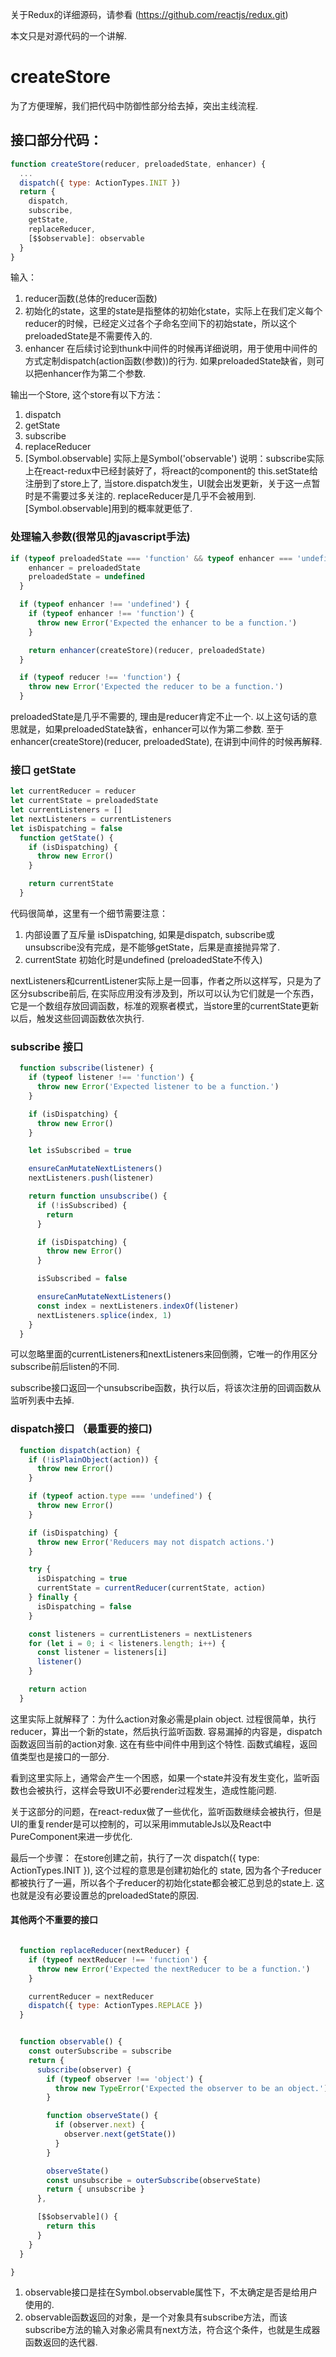 关于Redux的详细源码，请参看 (https://github.com/reactjs/redux.git)

本文只是对源代码的一个讲解.

# createStore

为了方便理解，我们把代码中防御性部分给去掉，突出主线流程.


## 接口部分代码：
```js
function createStore(reducer, preloadedState, enhancer) {
  ...
  dispatch({ type: ActionTypes.INIT })
  return {
    dispatch,
    subscribe,
    getState,
    replaceReducer,
    [$$observable]: observable
  }
}
```
输入：
1. reducer函数(总体的reducer函数)
2. 初始化的state，这里的state是指整体的初始化state，实际上在我们定义每个reducer的时候，已经定义过各个子命名空间下的初始state，所以这个preloadedState是不需要传入的.
3. enhancer 在后续讨论到thunk中间件的时候再详细说明，用于使用中间件的方式定制dispatch(action函数(参数))的行为.
如果preloadedState缺省，则可以把enhancer作为第二个参数.

输出一个Store, 这个store有以下方法：
1. dispatch
2. getState
3. subscribe
4. replaceReducer
5. [Symbol.observable] 实际上是Symbol('observable')
说明：subscribe实际上在react-redux中已经封装好了，将react的component的 this.setState给注册到了store上了, 当store.dispatch发生，UI就会出发更新，关于这一点暂时是不需要过多关注的.
replaceReducer是几乎不会被用到.
[Symbol.observable]用到的概率就更低了.

### 处理输入参数(很常见的javascript手法)
```js
if (typeof preloadedState === 'function' && typeof enhancer === 'undefined') {
    enhancer = preloadedState
    preloadedState = undefined
  }

  if (typeof enhancer !== 'undefined') {
    if (typeof enhancer !== 'function') {
      throw new Error('Expected the enhancer to be a function.')
    }

    return enhancer(createStore)(reducer, preloadedState)
  }

  if (typeof reducer !== 'function') {
    throw new Error('Expected the reducer to be a function.')
  }

```
preloadedState是几乎不需要的, 理由是reducer肯定不止一个.
以上这句话的意思就是，如果preloadedState缺省，enhancer可以作为第二参数.
至于 enhancer(createStore)(reducer, preloadedState), 在讲到中间件的时候再解释.


### 接口 getState

```js
let currentReducer = reducer
let currentState = preloadedState
let currentListeners = []
let nextListeners = currentListeners
let isDispatching = false
  function getState() {
    if (isDispatching) {
      throw new Error()
    }

    return currentState
  }

```
代码很简单，这里有一个细节需要注意：
1. 内部设置了互斥量 isDispatching, 如果是dispatch, subscribe或unsubscribe没有完成，是不能够getState，后果是直接抛异常了. 
2. currentState 初始化时是undefined (preloadedState不传入)

nextListeners和currentListener实际上是一回事，作者之所以这样写，只是为了区分subscribe前后, 在实际应用没有涉及到，所以可以认为它们就是一个东西，它是一个数组存放回调函数，标准的观察者模式，当store里的currentState更新以后，触发这些回调函数依次执行.

### subscribe 接口
```js
  function subscribe(listener) {
    if (typeof listener !== 'function') {
      throw new Error('Expected listener to be a function.')
    }

    if (isDispatching) {
      throw new Error()
    }

    let isSubscribed = true

    ensureCanMutateNextListeners()
    nextListeners.push(listener)

    return function unsubscribe() {
      if (!isSubscribed) {
        return
      }

      if (isDispatching) {
        throw new Error()
      }

      isSubscribed = false

      ensureCanMutateNextListeners()
      const index = nextListeners.indexOf(listener)
      nextListeners.splice(index, 1)
    }
  }
```
可以忽略里面的currentListeners和nextListeners来回倒腾，它唯一的作用区分subscribe前后listen的不同.

subscribe接口返回一个unsubscribe函数，执行以后，将该次注册的回调函数从监听列表中去掉.

### dispatch接口 （最重要的接口)
```js
  function dispatch(action) {
    if (!isPlainObject(action)) {
      throw new Error()
    }

    if (typeof action.type === 'undefined') {
      throw new Error()
    }

    if (isDispatching) {
      throw new Error('Reducers may not dispatch actions.')
    }

    try {
      isDispatching = true
      currentState = currentReducer(currentState, action)
    } finally {
      isDispatching = false
    }

    const listeners = currentListeners = nextListeners
    for (let i = 0; i < listeners.length; i++) {
      const listener = listeners[i]
      listener()
    }

    return action
  }

```
这里实际上就解释了：为什么action对象必需是plain object.
过程很简单，执行reducer，算出一个新的state，然后执行监听函数.
容易漏掉的内容是，dispatch函数返回当前的action对象.
这在有些中间件中用到这个特性.
函数式编程，返回值类型也是接口的一部分.

看到这里实际上，通常会产生一个困惑，如果一个state并没有发生变化，监听函数也会被执行，这样会导致UI不必要render过程发生，造成性能问题.

关于这部分的问题，在react-redux做了一些优化，监听函数继续会被执行，但是UI的重复render是可以控制的，可以采用immutableJs以及React中PureComponent来进一步优化.

最后一个步骤：
在store创建之前，执行了一次 dispatch({ type: ActionTypes.INIT }), 这个过程的意思是创建初始化的 state, 因为各个子reducer都被执行了一遍，所以各个子reducer的初始化state都会被汇总到总的state上. 这也就是没有必要设置总的preloadedState的原因.


#### 其他两个不重要的接口

```js

  function replaceReducer(nextReducer) {
    if (typeof nextReducer !== 'function') {
      throw new Error('Expected the nextReducer to be a function.')
    }

    currentReducer = nextReducer
    dispatch({ type: ActionTypes.REPLACE })
  }


  function observable() {
    const outerSubscribe = subscribe
    return {
      subscribe(observer) {
        if (typeof observer !== 'object') {
          throw new TypeError('Expected the observer to be an object.')
        }

        function observeState() {
          if (observer.next) {
            observer.next(getState())
          }
        }

        observeState()
        const unsubscribe = outerSubscribe(observeState)
        return { unsubscribe }
      },

      [$$observable]() {
        return this
      }
    }
  }

}

```
1. observable接口是挂在Symbol.observable属性下，不太确定是否是给用户使用的.
2. observable函数返回的对象，是一个对象具有subscribe方法，而该subscribe方法的输入对象必需具有next方法，符合这个条件，也就是生成器函数返回的迭代器.


